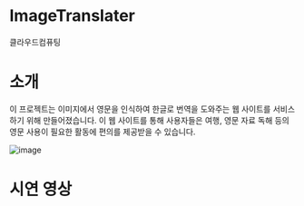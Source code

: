 # ImageTranslater
클라우드컴퓨팅


# 소개
이 프로젝트는 이미지에서 영문을 인식하여 한글로 번역을 도와주는 웹 사이트를 서비스하기 위해 만들어졌습니다.
이 웹 사이트를 통해 사용자들은 여행, 영문 자료 독해 등의 영문 사용이 필요한 활동에 편의를 제공받을 수 있습니다.

![image](https://user-images.githubusercontent.com/75197352/144335338-cf2d3648-b301-4872-a4b9-759d47dcc75c.png)



# 시연 영상

